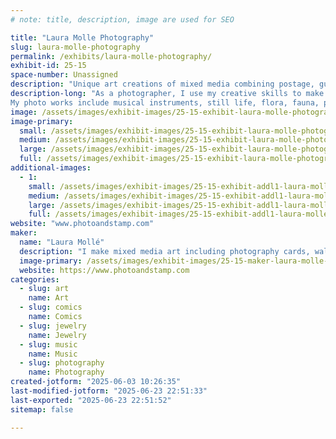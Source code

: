 ```yaml
---
# note: title, description, image are used for SEO

title: "Laura Molle Photography"
slug: laura-molle-photography
permalink: /exhibits/laura-molle-photography/
exhibit-id: 25-15
space-number: Unassigned
description: "Unique art creations of mixed media combining postage, guitar picks, jewelry and more with my photos"
description-long: "As a photographer, I use my creative skills to make mixed media art including photo cards and wall art suitable for framing or gifting.  I also make jewelry, enhance musical instruments, keychains, bookmarks and other unique items all using postage stamps, guitar picks and I turn many everyday objects into art.
My photo works include musical instruments, still life, flora, fauna, people and places."
image: /assets/images/exhibit-images/25-15-exhibit-laura-molle-photography-double-neck-website-signed-large.jpg
image-primary: 
  small: /assets/images/exhibit-images/25-15-exhibit-laura-molle-photography-double-neck-website-signed-small.jpg
  medium: /assets/images/exhibit-images/25-15-exhibit-laura-molle-photography-double-neck-website-signed-medium.jpg
  large: /assets/images/exhibit-images/25-15-exhibit-laura-molle-photography-double-neck-website-signed-large.jpg
  full: /assets/images/exhibit-images/25-15-exhibit-laura-molle-photography-double-neck-website-signed-full.jpg
additional-images: 
  - 1:
    small: /assets/images/exhibit-images/25-15-exhibit-addl1-laura-molle-photography-butterfly-white-stripe-website-small.jpg
    medium: /assets/images/exhibit-images/25-15-exhibit-addl1-laura-molle-photography-butterfly-white-stripe-website-medium.jpg
    large: /assets/images/exhibit-images/25-15-exhibit-addl1-laura-molle-photography-butterfly-white-stripe-website-large.jpg
    full: /assets/images/exhibit-images/25-15-exhibit-addl1-laura-molle-photography-butterfly-white-stripe-website-full.jpg
website: "www.photoandstamp.com"
maker: 
  name: "Laura Mollé"
  description: "I make mixed media art including photography cards, wall art, jewelry, musical instruments, keychains and other unique items all using postage stamps, guitar picks and I create many other interesting objects into art."
  image-primary: /assets/images/exhibit-images/25-15-maker-laura-molle-photography-laura-usbuscard2-logo3-medium.jpg
  website: https://www.photoandstamp.com
categories: 
  - slug: art
    name: Art
  - slug: comics
    name: Comics
  - slug: jewelry
    name: Jewelry
  - slug: music
    name: Music
  - slug: photography
    name: Photography
created-jotform: "2025-06-03 10:26:35"
last-modified-jotform: "2025-06-23 22:51:33"
last-exported: "2025-06-23 22:51:52"
sitemap: false

---
```

